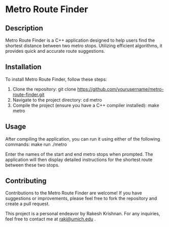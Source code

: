 # Metro Route Finder

## Description
Metro Route Finder is a C++ application designed to help users find the shortest distance between two metro stops. Utilizing efficient algorithms, it provides quick and accurate route suggestions.

## Installation
To install Metro Route Finder, follow these steps:

1. Clone the repository: git clone https://github.com/yourusername/metro-route-finder.git
2. Navigate to the project directory: cd metro
3. Compile the project (ensure you have a C++ compiler installed): make metro
   
## Usage
After compiling the application, you can run it using either of the following commands:
  make run
  ./metro

Enter the names of the start and end metro stops when prompted. The application will then display detailed instructions for the shortest route between these two stops.

## Contributing
Contributions to the Metro Route Finder are welcome! If you have suggestions or improvements, please feel free to fork the repository and create a pull request.

This project is a personal endeavor by Rakesh Krishnan. For any inquiries, feel free to contact me at raki@umich.edu .




